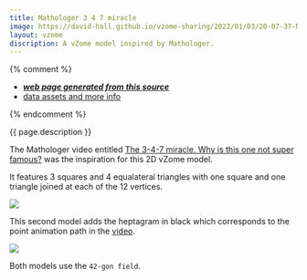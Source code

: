 ```yaml
---
title: Mathologer 3 4 7 miracle
image: https://david-hall.github.io/vzome-sharing/2022/01/03/20-07-37-Mathologer-3-4-7-miracle/Mathologer-3-4-7-miracle.png
layout: vzome
discription: A vZome model inspired by Mathologer.
---
```


{% comment %}
 - [***web page generated from this source***][post]
 - [data assets and more info][github]

[post]: <https://david-hall.github.io/vzome-sharing/2022/01/03/Mathologer-3-4-7-miracle-20-07-37.html>
[github]: <https://github.com/david-hall/vzome-sharing/tree/main/2022/01/03/20-07-37-Mathologer-3-4-7-miracle/>
{% endcomment %}

{{ page.description }}

The Mathologer video entitled [The 3-4-7 miracle. Why is this one not super famous?][mathologer] was the inspiration for this 2D vZome model.

It features 3 squares and 4 equalateral triangles with one square and one triangle joined at each of the 12 vertices.

<vzome-viewer style="width: 100%; height: 65vh;"
       src="https://david-hall.github.io/vzome-sharing/2022/01/03/20-07-37-Mathologer-3-4-7-miracle/Mathologer-3-4-7-miracle.vZome" >
  <img src="https://david-hall.github.io/vzome-sharing/2022/01/03/20-07-37-Mathologer-3-4-7-miracle/Mathologer-3-4-7-miracle.png" />
</vzome-viewer>

This second model adds the heptagram in black which corresponds to the point animation path in the [video][mathologer].

<vzome-viewer style="width: 100%; height: 65vh;"
       src="https://david-hall.github.io/vzome-sharing/2022/01/03/20-35-28-Mathologer-3-4-7-miracle-with-heptagram/Mathologer-3-4-7-miracle-with-heptagram.vZome" >
  <img src="https://david-hall.github.io/vzome-sharing/2022/01/03/20-35-28-Mathologer-3-4-7-miracle-with-heptagram/Mathologer-3-4-7-miracle-with-heptagram.png" />
</vzome-viewer>

Both models use the `42-gon field`.

[mathologer]: https://youtu.be/oEN0o9ZGmOM?t=392
